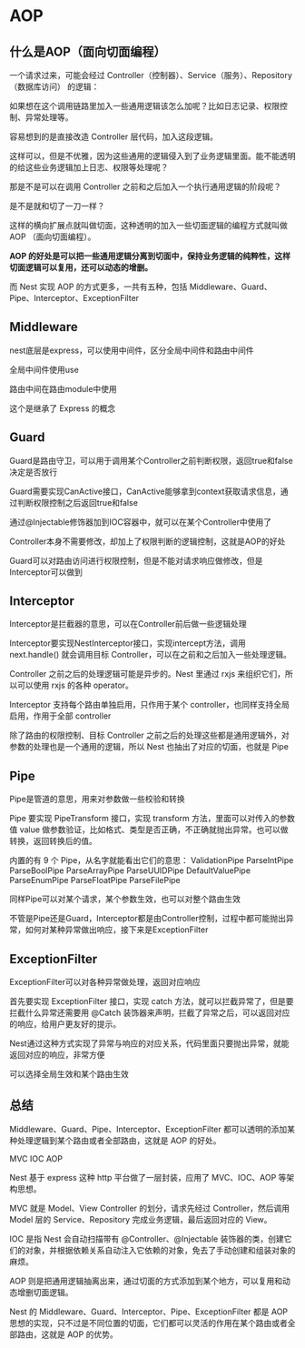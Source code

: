 

# AOP


## 什么是AOP（面向切面编程）

一个请求过来，可能会经过 Controller（控制器）、Service（服务）、Repository（数据库访问） 的逻辑：

如果想在这个调用链路里加入一些通用逻辑该怎么加呢？比如日志记录、权限控制、异常处理等。

容易想到的是直接改造 Controller 层代码，加入这段逻辑。

这样可以，但是不优雅，因为这些通用的逻辑侵入到了业务逻辑里面。能不能透明的给这些业务逻辑加上日志、权限等处理呢？

那是不是可以在调用 Controller 之前和之后加入一个执行通用逻辑的阶段呢？

是不是就和切了一刀一样？

这样的横向扩展点就叫做切面，这种透明的加入一些切面逻辑的编程方式就叫做 AOP （面向切面编程）。

**AOP 的好处是可以把一些通用逻辑分离到切面中，保持业务逻辑的纯粹性，这样切面逻辑可以复用，还可以动态的增删。**

而 Nest 实现 AOP 的方式更多，一共有五种，包括 Middleware、Guard、Pipe、Interceptor、ExceptionFilter


## Middleware

nest底层是express，可以使用中间件，区分全局中间件和路由中间件

全局中间件使用use

路由中间在路由module中使用

这个是继承了 Express 的概念

## Guard

Guard是路由守卫，可以用于调用某个Controller之前判断权限，返回true和false决定是否放行

Guard需要实现CanActive接口，CanActive能够拿到context获取请求信息，通过判断权限控制之后返回true和false

通过@Injectable修饰器加到IOC容器中，就可以在某个Controller中使用了

Controller本身不需要修改，却加上了权限判断的逻辑控制，这就是AOP的好处

Guard可以对路由访问进行权限控制，但是不能对请求响应做修改，但是Interceptor可以做到

## Interceptor

Interceptor是拦截器的意思，可以在Controller前后做一些逻辑处理

Interceptor要实现NestInterceptor接口，实现intercept方法，调用 next.handle() 就会调用目标 Controller，可以在之前和之后加入一些处理逻辑。

Controller 之前之后的处理逻辑可能是异步的。Nest 里通过 rxjs 来组织它们，所以可以使用 rxjs 的各种 operator。

Interceptor 支持每个路由单独启用，只作用于某个 controller，也同样支持全局启用，作用于全部 controller

除了路由的权限控制、目标 Controller 之前之后的处理这些都是通用逻辑外，对参数的处理也是一个通用的逻辑，所以 Nest 也抽出了对应的切面，也就是 Pipe


## Pipe

Pipe是管道的意思，用来对参数做一些校验和转换

Pipe 要实现 PipeTransform 接口，实现 transform 方法，里面可以对传入的参数值 value 做参数验证，比如格式、类型是否正确，不正确就抛出异常。也可以做转换，返回转换后的值。

内置的有 9 个 Pipe，从名字就能看出它们的意思：
ValidationPipe
ParseIntPipe
ParseBoolPipe
ParseArrayPipe
ParseUUIDPipe
DefaultValuePipe
ParseEnumPipe
ParseFloatPipe
ParseFilePipe

同样Pipe可以对某个请求，某个参数生效，也可以对整个路由生效

不管是Pipe还是Guard，Interceptor都是由Controller控制，过程中都可能抛出异常，如何对某种异常做出响应，接下来是ExceptionFilter


## ExceptionFilter

ExceptionFilter可以对各种异常做处理，返回对应响应

首先要实现 ExceptionFilter 接口，实现 catch 方法，就可以拦截异常了，但是要拦截什么异常还需要用 @Catch 装饰器来声明，拦截了异常之后，可以返回对应的响应，给用户更友好的提示。

Nest通过这种方式实现了异常与响应的对应关系，代码里面只要抛出异常，就能返回对应的响应，非常方便

可以选择全局生效和某个路由生效


## 总结
Middleware、Guard、Pipe、Interceptor、ExceptionFilter 都可以透明的添加某种处理逻辑到某个路由或者全部路由，这就是 AOP 的好处。

MVC
IOC
AOP

Nest 基于 express 这种 http 平台做了一层封装，应用了 MVC、IOC、AOP 等架构思想。

MVC 就是 Model、View Controller 的划分，请求先经过 Controller，然后调用 Model 层的 Service、Repository 完成业务逻辑，最后返回对应的 View。

IOC 是指 Nest 会自动扫描带有 @Controller、@Injectable 装饰器的类，创建它们的对象，并根据依赖关系自动注入它依赖的对象，免去了手动创建和组装对象的麻烦。

AOP 则是把通用逻辑抽离出来，通过切面的方式添加到某个地方，可以复用和动态增删切面逻辑。

Nest 的 Middleware、Guard、Interceptor、Pipe、ExceptionFilter 都是 AOP 思想的实现，只不过是不同位置的切面，它们都可以灵活的作用在某个路由或者全部路由，这就是 AOP 的优势。